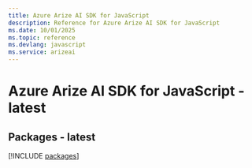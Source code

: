 ```yaml
---
title: Azure Arize AI SDK for JavaScript
description: Reference for Azure Arize AI SDK for JavaScript
ms.date: 10/01/2025
ms.topic: reference
ms.devlang: javascript
ms.service: arizeai
---
```

# Azure Arize AI SDK for JavaScript - latest
## Packages - latest
[!INCLUDE [packages](arize-ai-index.md)]